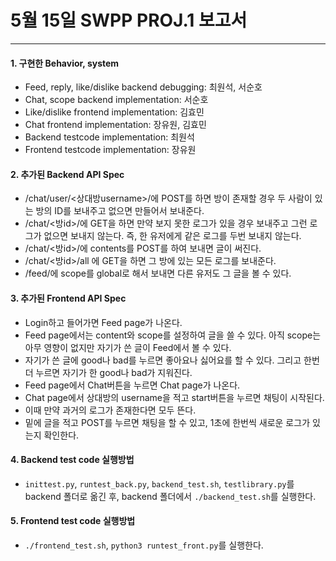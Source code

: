 # 5월 15일 SWPP PROJ.1 보고서
---
#### 1. 구현한 Behavior, system
* Feed, reply, like/dislike backend debugging: 최원석, 서순호
* Chat, scope backend implementation: 서순호
* Like/dislike frontend implementation: 김효민
* Chat frontend implementation: 장유원, 김효민
* Backend testcode implementation: 최원석
* Frontend testcode implementation: 장유원

#### 2. 추가된 Backend API Spec
* /chat/user/<상대방username>/에 POST를 하면 방이 존재할 경우 두 사람이 있는 방의 ID를 보내주고 없으면 만들어서 보내준다.
* /chat/<방id>/에 GET을 하면 만약 보지 못한 로그가 있을 경우 보내주고 그런 로그가 없으면 보내지 않는다. 즉, 한 유저에게 같은 로그를 두번 보내지 않는다.
* /chat/<방id>/에 contents를 POST를 하여 보내면 글이 써진다.
* /chat/<방id>/all 에 GET을 하면 그 방에 있는 모든 로그를 보내준다.
* /feed/에 scope를 global로 해서 보내면 다른 유저도 그 글을 볼 수 있다. 


#### 3. 추가된 Frontend API Spec
* Login하고 들어가면 Feed page가 나온다.
* Feed page에서는 content와 scope를 설정하여 글을 쓸 수 있다. 아직 scope는 아무 영향이 없지만 자기가 쓴 글이 Feed에서 볼 수 있다.
* 자기가 쓴 글에 good나 bad를 누르면 좋아요나 싫어요를 할 수 있다. 그리고 한번 더 누르면 자기가 한 good나 bad가 지워진다.
* Feed page에서 Chat버튼을 누르면 Chat page가 나온다.
* Chat page에서 상대방의 username을 적고 start버튼을 누르면 채팅이 시작된다.
* 이때 만약 과거의 로그가 존재한다면 모두 뜬다.
* 밑에 글을 적고 POST를 누르면 채팅을 할 수 있고, 1초에 한번씩 새로운 로그가 있는지 확인한다.

#### 4. Backend test code 실행방법
* `inittest.py`, `runtest_back.py`, `backend_test.sh`, `testlibrary.py`를 backend 폴더로 옮긴 후, backend 폴더에서 `./backend_test.sh`를 실행한다.

#### 5. Frontend test code 실행방법
* `./frontend_test.sh`, `python3 runtest_front.py`를 실행한다.